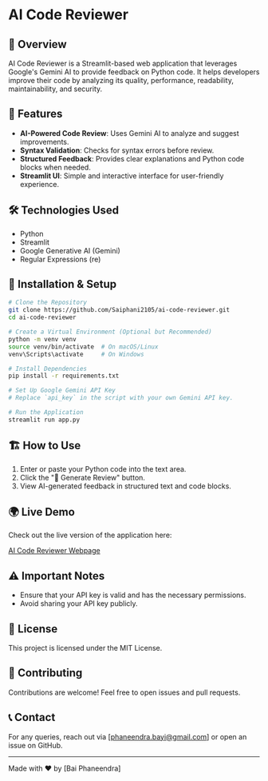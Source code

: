 # AI Code Reviewer

## 📌 Overview
AI Code Reviewer is a Streamlit-based web application that leverages Google's Gemini AI to provide feedback on Python code. It helps developers improve their code by analyzing its quality, performance, readability, maintainability, and security.

## 🚀 Features
- **AI-Powered Code Review**: Uses Gemini AI to analyze and suggest improvements.
- **Syntax Validation**: Checks for syntax errors before review.
- **Structured Feedback**: Provides clear explanations and Python code blocks when needed.
- **Streamlit UI**: Simple and interactive interface for user-friendly experience.

## 🛠️ Technologies Used
- Python
- Streamlit
- Google Generative AI (Gemini)
- Regular Expressions (re)

## 🔧 Installation & Setup

```bash
# Clone the Repository
git clone https://github.com/Saiphani2105/ai-code-reviewer.git
cd ai-code-reviewer

# Create a Virtual Environment (Optional but Recommended)
python -m venv venv
source venv/bin/activate  # On macOS/Linux
venv\Scripts\activate     # On Windows

# Install Dependencies
pip install -r requirements.txt

# Set Up Google Gemini API Key
# Replace `api_key` in the script with your own Gemini API key.

# Run the Application
streamlit run app.py
```

## 🏗️ How to Use
1. Enter or paste your Python code into the text area.
2. Click the "🚀 Generate Review" button.
3. View AI-generated feedback in structured text and code blocks.

## 🌍 Live Demo
Check out the live version of the application here:

[AI Code Reviewer Webpage](https://huggingface.co/spaces/Phaneendrabayi/AI_Code_Reviewer/blob/main/app.py)

## ⚠️ Important Notes
- Ensure that your API key is valid and has the necessary permissions.
- Avoid sharing your API key publicly.

## 📜 License
This project is licensed under the MIT License.

## 🤝 Contributing
Contributions are welcome! Feel free to open issues and pull requests.

## 📞 Contact
For any queries, reach out via [phaneendra.bayi@gmail.com] or open an issue on GitHub.

---
Made with ❤️ by [Bai Phaneendra]

